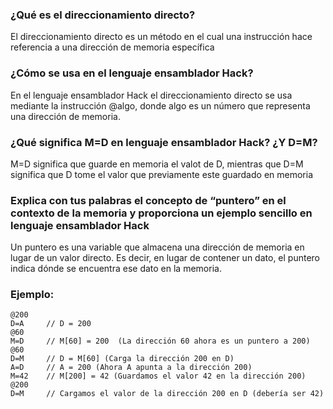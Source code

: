 ### ¿Qué es el direccionamiento directo? 
El direccionamiento directo es un método en el cual una instrucción hace referencia a una dirección de memoria específica
### ¿Cómo se usa en el lenguaje ensamblador Hack?
En el lenguaje ensamblador Hack el direccionamiento directo se usa mediante la instrucción @algo, donde algo es un número que representa una dirección de memoria.
### ¿Qué significa M=D en lenguaje ensamblador Hack? ¿Y D=M?
M=D significa que guarde en memoria el valot de D, mientras que D=M significa que D tome el valor que previamente este guardado en memoria
### Explica con tus palabras el concepto de “puntero” en el contexto de la memoria y proporciona un ejemplo sencillo en lenguaje ensamblador Hack
Un puntero es una variable que almacena una dirección de memoria en lugar de un valor directo. Es decir, en lugar de contener un dato, el puntero indica dónde se encuentra ese dato en la memoria.
### Ejemplo:
```
@200   
D=A     // D = 200
@60     
M=D     // M[60] = 200  (La dirección 60 ahora es un puntero a 200)
@60     
D=M     // D = M[60] (Carga la dirección 200 en D)
A=D     // A = 200 (Ahora A apunta a la dirección 200)
M=42    // M[200] = 42 (Guardamos el valor 42 en la dirección 200)
@200    
D=M     // Cargamos el valor de la dirección 200 en D (debería ser 42)
```

